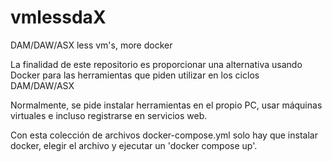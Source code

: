 # vmlessdaX

DAM/DAW/ASX less vm's, more docker

La finalidad de este repositorio es proporcionar una alternativa usando Docker para las herramientas que piden utilizar en los ciclos DAM/DAW/ASX

Normalmente, se pide instalar herramientas en el propio PC, usar máquinas virtuales e incluso registrarse en servicios web.

Con esta colección de archivos docker-compose.yml solo hay que instalar docker, elegir el archivo y ejecutar un 'docker compose up'.
